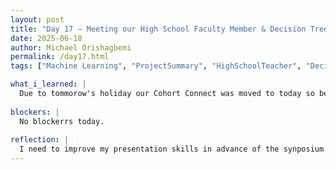 ```yaml
---
layout: post
title: "Day 17 – Meeting our High School Faculty Member & Decision Trees"
date: 2025-06-18
author: Michael Orishagbemi
permalink: /day17.html
tags: ["Machine Learning", "ProjectSummary", "HighSchoolTeacher", "DecisionTrees",]

what_i_learned: |
  Due to tommorow's holiday our Cohort Connect was moved to today so before research I went there. We went over some of the more basic aspects of the program like the proper way to use the Absence Form and how to use GAD to see the statues of your check. Our coordinators had us give a brief 90 second summary of our project to our high school faculty member. Unfortunately I flubbed it the first time but my team was able to pull through and did a good job. We then did a fun activity where we ranked a bunch of items on how vital they would be in a situation where your stranded at sea on a raft. After all the fun stuff we got to meet our high school member Mr. Ron. According to his words, he has great knoweldge in things like neuroscience, bio-medicine, computer science, and is a big fan of AI. He seems like a cool guy. After the meeting we went back to our research where I learned how to encode my labels within the Random Forest classifier. I also learned more about the fundamentals of machine learning, like supervised learning being the most used form of machine learning and how it puts as the teacher to our model's student.
 
blockers: |
  No blockerrs today.
  
reflection: |
  I need to improve my presentation skills in advance of the synposium next week Friday. I can't help but feel anxious about that day. Besides that, today was another good one. I enjoyed the activities we did both the game we played in the hall and the icebreaker given to us by Mr. Ron where we had ChatGPT predict our future job 15 years from now based on our hobbies and intrests. I said it before but just to repeat, Mr. Ron seems like a cool guy, he talked a little bit about all his experiences, how he's a Baltimore native and that if he's able to he'll take us around the city and other cool stuff like how he's training to be a veterinarian and that he's planning on using AI to create an app called Dr. Meow that uses your phone to scan your pet for any health complications. In regards to research it was a rather slow day. The videos we're watching place a lot of emphasis on the conceptual part of machine learning.
---
```

